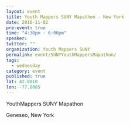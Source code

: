 ```yaml
---
layout: event
title: Youth Mappers SUNY Mapathon - New York
date: 2016-11-02
pre-event: true
time: "4:30pm - 6:00pm"
speaker: 
twitter: ""
organization: Youth Mappers SUNY
permalink: event/SUNYYouthMappersMapathon/
tags: 
  - wednesday
category: event
published: true
lat: 42.8010
lon: -77.8085
---
```


YouthMappers SUNY Mapathon

Geneseo, New York
